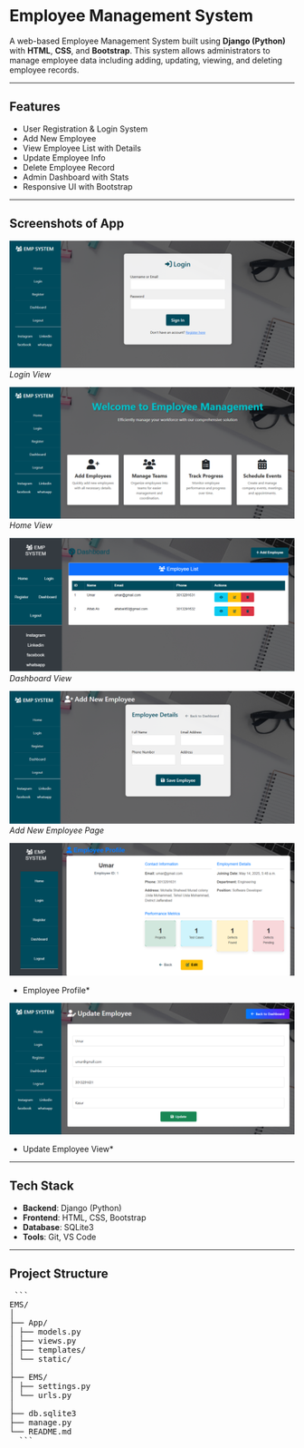 #  Employee Management System

A web-based Employee Management System built using **Django (Python)** with **HTML**, **CSS**, and **Bootstrap**. This system allows administrators to manage employee data including adding, updating, viewing, and deleting employee records.

---

##  Features

- User Registration & Login System
- Add New Employee
- View Employee List with Details
- Update Employee Info
- Delete Employee Record
- Admin Dashboard with Stats
- Responsive UI with Bootstrap

---

##  Screenshots of App

![Login](login.png)
*Login View*

![Home](home.png)
*Home View*

![Dashboard](dashboard.png)
*Dashboard View*

![Add Employee](addemp.png)
*Add New Employee Page*

![Employee Profile](empprofile.png)
* Employee Profile*

![Update Employeee](updateemp.png)
* Update Employee View*

---



##  Tech Stack

- **Backend**: Django (Python)
- **Frontend**: HTML, CSS, Bootstrap
- **Database**: SQLite3
- **Tools**: Git, VS Code

---

##  Project Structure
<pre> ```
EMS/
│
├── App/
│ ├── models.py
│ ├── views.py
│ ├── templates/
│ └── static/
│
├── EMS/
│ ├── settings.py
│ └── urls.py
│
├── db.sqlite3
├── manage.py
└── README.md
  ``` </pre>

